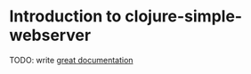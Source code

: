 # Introduction to clojure-simple-webserver

TODO: write [great documentation](http://jacobian.org/writing/what-to-write/)

